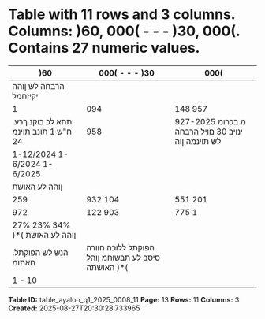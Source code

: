 # Table with 11 rows and 3 columns. Columns: )60, 000( - - - )30, 000(. Contains 27 numeric values.

| )60 | 000( - - - )30 | 000( |
|---|---|---|
| הרבחה לש ןוהה יקיזחמל |  |  |
| 1 | 094 | 148 957 | 754 1 | 265 | 141 957 | 754 1 | 265 | 141 הפוקתה ףוסל ןוה |
| .תחא לכ בוקנ ךרע ח"ש 1 תונב תוינמ 24 | 958 | 927-מ בכרומ 2025 ינויב 30 םויל הרבחה לש תוינמה ןוה |
| 1-12/2024 1-6/2024 1-6/2025 |  |  |
| ןוהה לע האושת |  |  |
| 259 | 932 104 | 551 201 | 008 תוינמה ילעבל סחוימ הפוקתל ללוכ חוור |
| 972 | 122 903 | 775 1 | 178 | 249 הפוקת ףוסל תוינמה ילעבל סחוימ עצוממ ןוה |
| 27% 23% 34% )*( ןוהה לע האושת |  |  |
| .הנש לש הפוקתל םאתומ | הפוקתל ללוכה חוורה סיסב לע תבשוחמ ןוהל האושתה )*( |  |
| 1 - 10 |  |  |

**Table ID:** table_ayalon_q1_2025_0008_11
**Page:** 13
**Rows:** 11
**Columns:** 3
**Created:** 2025-08-27T20:30:28.733965
